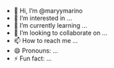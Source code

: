 - 👋 Hi, I’m @maryymarino
- 👀 I’m interested in ...
- 🌱 I’m currently learning ...
- 💞️ I’m looking to collaborate on ...
- 📫 How to reach me ...
- 😄 Pronouns: ...
- ⚡ Fun fact: ...

<!---
maryymarino/maryymarino is a ✨ special ✨ repository because its `README.md` (this file) appears on your GitHub profile.
You can click the Preview link to take a look at your changes.
--->
